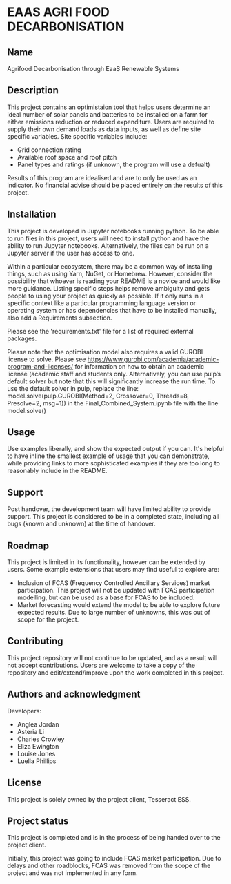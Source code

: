 # EAAS AGRI FOOD DECARBONISATION

## Name
Agrifood Decarbonisation through EaaS Renewable Systems

## Description
This project contains an optimistaion tool that helps users determine an ideal number of solar panels and batteries to be installed on a farm for either emissions reduction or reduced expenditure. Users are required to supply their own demand loads as data inputs, as well as define site specific variables. Site specific variables include:
- Grid connection rating
- Available roof space and roof pitch
- Panel types and ratings (if unknown, the program will use a defualt)

Results of this program are idealised and are to only be used as an indicator. No financial advise should be placed entirely on the results of this project.

## Installation
This project is developed in Jupyter notebooks running python. To be able to run files in this project, users will need to install python and have the ability to run Jupyter notebooks. Alternatively, the files can be run on a Jupyter server if the user has access to one.

Within a particular ecosystem, there may be a common way of installing things, such as using Yarn, NuGet, or Homebrew. However, consider the possibility that whoever is reading your README is a novice and would like more guidance. Listing specific steps helps remove ambiguity and gets people to using your project as quickly as possible. If it only runs in a specific context like a particular programming language version or operating system or has dependencies that have to be installed manually, also add a Requirements subsection.

Please see the 'requirements.txt' file for a list of required external packages.

Please note that the optimisation model also requires a valid GUROBI license to solve. Please see https://www.gurobi.com/academia/academic-program-and-licenses/ for information on how to obtain an academic license (academic staff and students only. Alternatively, you can use pulp’s default solver but note that this will significantly increase the run time. To use the default solver in pulp, replace the line:
model.solve(pulp.GUROBI(Method=2, Crossover=0, Threads=8, Presolve=2, msg=1))
in the Final_Combined_System.ipynb file with the line
model.solve()

## Usage
Use examples liberally, and show the expected output if you can. It's helpful to have inline the smallest example of usage that you can demonstrate, while providing links to more sophisticated examples if they are too long to reasonably include in the README.

## Support
Post handover, the development team will have limited ability to provide support. This project is considered to be in a completed state, including all bugs (known and unknown) at the time of handover.

## Roadmap
This project is limited in its functionality, however can be extended by users. Some example extensions that users may find useful to explore are:
- Inclusion of FCAS (Frequency Controlled Ancillary Services) market participation. This project will not be updated with FCAS participation modelling, but can be used as a base for FCAS to be included.
- Market forecasting would extend the model to be able to explore future expected results. Due to large number of unknowns, this was out of scope for the project.

## Contributing
This project repository will not continue to be updated, and as a result will not accept contributions. Users are welcome to take a copy of the repository and edit/extend/improve upon the work completed in this project.

## Authors and acknowledgment
Developers:
- Anglea Jordan
- Asteria Li
- Charles Crowley
- Eliza Ewington
- Louise Jones
- Luella Phillips

## License
This project is solely owned by the project client, Tesseract ESS.

## Project status
This project is completed and is in the process of being handed over to the project client.

Initially, this project was going to include FCAS market participation. Due to delays and other roadblocks, FCAS was removed from the scope of the project and was not implemented in any form.


